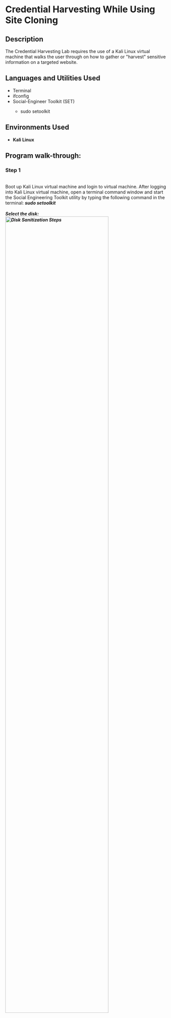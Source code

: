 # Credential Harvesting While Using Site Cloning
<h2>Description</h2>
The Credential Harvesting Lab requires the use of a Kali Linux virtual machine that walks the user through on how to gather or "harvest" sensitive information on a targeted website.
<br />


<h2>Languages and Utilities Used</h2>
<ul><!-- start of main list-->
<li>Terminal</li> 
<li>ifconfig</li>
<li>Social-Engineer Toolkit (SET)</li>
<ul><!-- start of nested list -->
 <li>sudo setoolkit</li>
</ul><!--end of nested list-->
</li>
</ul><!--end of main list -->

<h2>Environments Used </h2>

- <b>Kali Linux</b>

<h2>Program walk-through:</h2>

<p align="center">
<h3>Step 1</h3><br/>
Boot up Kali Linux virtual machine and login to virtual machine. After logging into Kali Linux virtual machine, open a terminal command window and start the Social Engineering Toolkit utility by typing the following command in the terminal: 
<b><i>sudo setoolkit</b</i>
<br />
<br />
Select the disk:  <br/>
<img src="https://i.imgur.com/tcTyMUE.png" height="80%" width="80%" alt="Disk Sanitization Steps"/>
<br />
<br />
</p>

<!--
 ```diff
- text in red
+ text in green
! text in orange
# text in gray
@@ text in purple (and bold)@@
```
--!>
